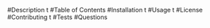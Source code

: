 #Description
t
#Table of Contents
#Installation
t
#Usage
t
#License
#Contributing
t
#Tests
#Questions